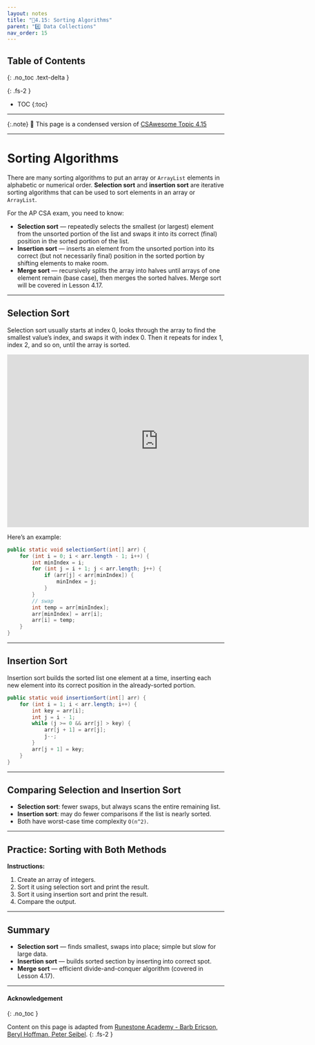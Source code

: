 ```yaml
---
layout: notes
title: "📓4.15: Sorting Algorithms" 
parent: "4️⃣ Data Collections"
nav_order: 15
---
```


## Table of Contents
{: .no_toc .text-delta }

{: .fs-2 }
- TOC
{:toc}

---

{:.note}
📖 This page is a condensed version of [CSAwesome Topic 4.15](https://runestone.academy/ns/books/published/csawesome2/topic-4-15-sorting.html) 

---

# Sorting Algorithms

There are many sorting algorithms to put an array or `ArrayList` elements in alphabetic or numerical order. **Selection sort** and **insertion sort** are iterative sorting algorithms that can be used to sort elements in an array or `ArrayList`.  

For the AP CSA exam, you need to know:

- **Selection sort** — repeatedly selects the smallest (or largest) element from the unsorted portion of the list and swaps it into its correct (final) position in the sorted portion of the list.
- **Insertion sort** — inserts an element from the unsorted portion into its correct (but not necessarily final) position in the sorted portion by shifting elements to make room.
- **Merge sort** — recursively splits the array into halves until arrays of one element remain (base case), then merges the sorted halves. Merge sort will be covered in Lesson 4.17.

---

## Selection Sort

Selection sort usually starts at index 0, looks through the array to find the smallest value’s index, and swaps it with index 0. Then it repeats for index 1, index 2, and so on, until the array is sorted.

<iframe width="700" height="400" src="https://www.youtube.com/embed/Ns4TPTC8whw" frameborder="0" allowfullscreen></iframe>

Here’s an example:

```java
public static void selectionSort(int[] arr) {
    for (int i = 0; i < arr.length - 1; i++) {
        int minIndex = i;
        for (int j = i + 1; j < arr.length; j++) {
            if (arr[j] < arr[minIndex]) {
                minIndex = j;
            }
        }
        // swap
        int temp = arr[minIndex];
        arr[minIndex] = arr[i];
        arr[i] = temp;
    }
}
````

---

## Insertion Sort

Insertion sort builds the sorted list one element at a time, inserting each new element into its correct position in the already-sorted portion.

```java
public static void insertionSort(int[] arr) {
    for (int i = 1; i < arr.length; i++) {
        int key = arr[i];
        int j = i - 1;
        while (j >= 0 && arr[j] > key) {
            arr[j + 1] = arr[j];
            j--;
        }
        arr[j + 1] = key;
    }
}
```

---

## Comparing Selection and Insertion Sort

* **Selection sort**: fewer swaps, but always scans the entire remaining list.
* **Insertion sort**: may do fewer comparisons if the list is nearly sorted.
* Both have worst-case time complexity `O(n^2)`.

---

## Practice: Sorting with Both Methods

<div class="task" markdown="block">

**Instructions:**

1. Create an array of integers.
2. Sort it using selection sort and print the result.
3. Sort it using insertion sort and print the result.
4. Compare the output.

</div>

---

## Summary

* **Selection sort** — finds smallest, swaps into place; simple but slow for large data.
* **Insertion sort** — builds sorted section by inserting into correct spot.
* **Merge sort** — efficient divide-and-conquer algorithm (covered in Lesson 4.17).

---

#### Acknowledgement
{: .no_toc }

Content on this page is adapted from [Runestone Academy - Barb Ericson, Beryl Hoffman, Peter Seibel](https://runestone.academy/ns/books/published/csawesome2/csawesome2.html).
{: .fs-2 }
